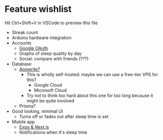 # Feature wishlist
Hit Ctrl+Shift+V in VSCode to preview this file

- Streak count
- Arduino hardware integration
- Accounts
	- [Google OAuth](https://developers.google.com/identity/gsi/web/guides/overview)
	- Graphs of sleep quality by day
	- Social: compare with friends (???)
- Database
	- [Appwrite?](https://appwrite.io/docs/getting-started-for-web)
		- This is wholly self-hosted: maybe we can use a free-tier VPS for this?
			- Google Cloud
			- Microsoft Cloud
		- Try not to think too hard about this one for too long because it might be quite involved
	- Prisma?
- Good looking, minimal UI
	- Turns off or fades out after sleep time is set
- Mobile app
	- [Expo & Next.js](https://docs.expo.dev/guides/using-nextjs/)
	- Notifications when it's sleep time
